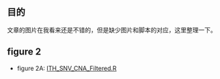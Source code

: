 ## 目的
文章的图片在我看来还是不错的，但是缺少图片和脚本的对应，这里整理一下。

## figure 2
* figure 2A: [ITH_SNV_CNA_Filtered.R](./ITH_SNV_CNA_Filtered.R)